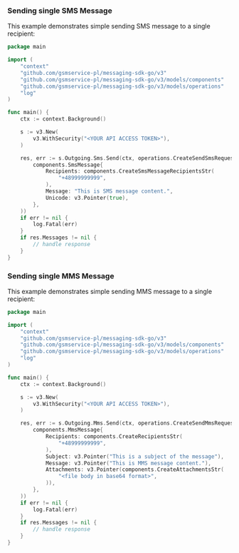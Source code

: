 <!-- Start SDK Example Usage [usage] -->
### Sending single SMS Message

This example demonstrates simple sending SMS message to a single recipient:

```go
package main

import (
	"context"
	"github.com/gsmservice-pl/messaging-sdk-go/v3"
	"github.com/gsmservice-pl/messaging-sdk-go/v3/models/components"
	"github.com/gsmservice-pl/messaging-sdk-go/v3/models/operations"
	"log"
)

func main() {
	ctx := context.Background()

	s := v3.New(
		v3.WithSecurity("<YOUR API ACCESS TOKEN>"),
	)

	res, err := s.Outgoing.Sms.Send(ctx, operations.CreateSendSmsRequestBodySmsMessage(
		components.SmsMessage{
			Recipients: components.CreateSmsMessageRecipientsStr(
				"+48999999999",
			),
			Message: "This is SMS message content.",
			Unicode: v3.Pointer(true),
		},
	))
	if err != nil {
		log.Fatal(err)
	}
	if res.Messages != nil {
		// handle response
	}
}

```

### Sending single MMS Message

This example demonstrates simple sending MMS message to a single recipient:

```go
package main

import (
	"context"
	"github.com/gsmservice-pl/messaging-sdk-go/v3"
	"github.com/gsmservice-pl/messaging-sdk-go/v3/models/components"
	"github.com/gsmservice-pl/messaging-sdk-go/v3/models/operations"
	"log"
)

func main() {
	ctx := context.Background()

	s := v3.New(
		v3.WithSecurity("<YOUR API ACCESS TOKEN>"),
	)

	res, err := s.Outgoing.Mms.Send(ctx, operations.CreateSendMmsRequestBodyMmsMessage(
		components.MmsMessage{
			Recipients: components.CreateRecipientsStr(
				"+48999999999",
			),
			Subject: v3.Pointer("This is a subject of the message"),
			Message: v3.Pointer("This is MMS message content."),
			Attachments: v3.Pointer(components.CreateAttachmentsStr(
				"<file body in base64 format>",
			)),
		},
	))
	if err != nil {
		log.Fatal(err)
	}
	if res.Messages != nil {
		// handle response
	}
}

```
<!-- End SDK Example Usage [usage] -->